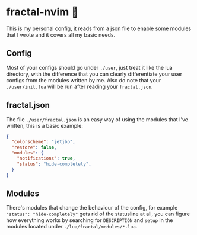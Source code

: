 # fractal-nvim 🏴
This is my personal config, it reads from a json file to enable some modules
that I wrote and it covers all my basic needs.

## Config
Most of your configs should go under `./user`, just treat it like the lua
directory, with the difference that you can clearly differentiate your user
configs from the modules written by me.  Also do note that your
`./user/init.lua` will be run after reading your `fractal.json`.

## fractal.json
The file `./user/fractal.json` is an easy way of using the modules that I've
written, this is a basic example:

```json
{
  "colorscheme": "jetjbp",
  "restore": false,
  "modules": {
    "notifications": true,
    "status": "hide-completely",
  }
}
```

## Modules
There's modules that change the behaviour of the config, for example `"status":
"hide-completely"` gets rid of the statusline at all, you can figure how
everything works by searching for `DESCRIPTION` and `setup` in the modules
located under `./lua/fractal/modules/*.lua`.
